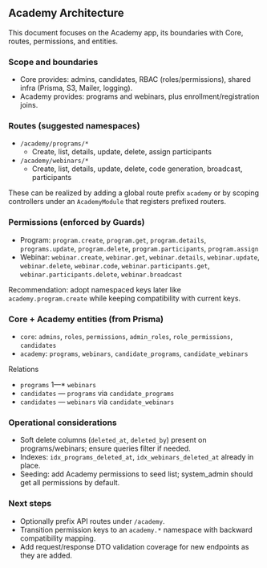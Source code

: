 ## Academy Architecture

This document focuses on the Academy app, its boundaries with Core, routes, permissions, and entities.

### Scope and boundaries

- Core provides: admins, candidates, RBAC (roles/permissions), shared infra (Prisma, S3, Mailer, logging).
- Academy provides: programs and webinars, plus enrollment/registration joins.

### Routes (suggested namespaces)

- `/academy/programs/*`
  - Create, list, details, update, delete, assign participants
- `/academy/webinars/*`
  - Create, list, details, update, delete, code generation, broadcast, participants

These can be realized by adding a global route prefix `academy` or by scoping controllers under an `AcademyModule` that registers prefixed routers.

### Permissions (enforced by Guards)

- Program: `program.create`, `program.get`, `program.details`, `programs.update`, `program.delete`, `program.participants`, `program.assign`
- Webinar: `webinar.create`, `webinar.get`, `webinar.details`, `webinar.update`, `webinar.delete`, `webinar.code`, `webinar.participants.get`, `webinar.participants.delete`, `webinar.broadcast`

Recommendation: adopt namespaced keys later like `academy.program.create` while keeping compatibility with current keys.

### Core + Academy entities (from Prisma)

- `core`: `admins`, `roles`, `permissions`, `admin_roles`, `role_permissions`, `candidates`
- `academy`: `programs`, `webinars`, `candidate_programs`, `candidate_webinars`

Relations
- `programs` 1—* `webinars`
- `candidates` *—* `programs` via `candidate_programs`
- `candidates` *—* `webinars` via `candidate_webinars`

### Operational considerations

- Soft delete columns (`deleted_at`, `deleted_by`) present on programs/webinars; ensure queries filter if needed.
- Indexes: `idx_programs_deleted_at`, `idx_webinars_deleted_at` already in place.
- Seeding: add Academy permissions to seed list; system_admin should get all permissions by default.

### Next steps

- Optionally prefix API routes under `/academy`.
- Transition permission keys to an `academy.*` namespace with backward compatibility mapping.
- Add request/response DTO validation coverage for new endpoints as they are added.
